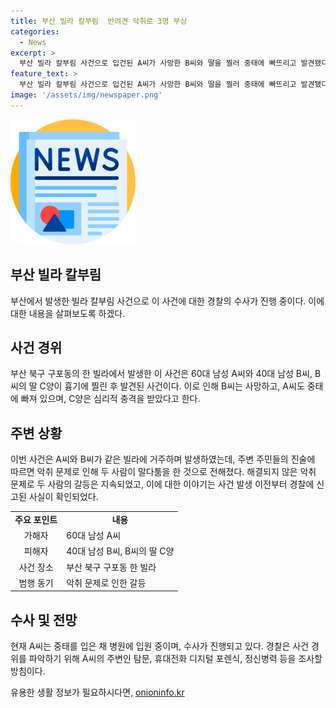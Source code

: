 ```yaml
---
title: 부산 빌라 칼부림  반려견 악취로 3명 부상
categories:
  - News
excerpt: >
  부산 빌라 칼부림 사건으로 입건된 A씨가 사망한 B씨와 딸을 찔러 중태에 빠뜨리고 발견됐다. 이는 반려견 악취로 인한 말다툼으로 시작된 갈등의 과격한 끝으로 추정된다. 주민 진술에 따르면, 악취 문제로 A씨와 B씨가 종종 말다툼을 벌였고, A씨의 지인 역시 악취로 고통을 호소하며 작년에는 경찰에 신고까지 했다. 피의자 A씨 역시 범행 전 지인의 집을 2~3번 방문했던 것으로 밝혀졌다. 경찰은 A씨의 병원 치료 상태로 인해 수사가 어려워, 탐문과 디지털 포렌식 등을 통해 사건 경위를 밝혀나갈 예정이다.
feature_text: >
  부산 빌라 칼부림 사건으로 입건된 A씨가 사망한 B씨와 딸을 찔러 중태에 빠뜨리고 발견됐다. 이는 반려견 악취로 인한 말다툼으로 시작된 갈등의 과격한 끝으로 추정된다. 주민 진술에 따르면, 악취 문제로 A씨와 B씨가 종종 말다툼을 벌였고, A씨의 지인 역시 악취로 고통을 호소하며 작년에는 경찰에 신고까지 했다. 피의자 A씨 역시 범행 전 지인의 집을 2~3번 방문했던 것으로 밝혀졌다. 경찰은 A씨의 병원 치료 상태로 인해 수사가 어려워, 탐문과 디지털 포렌식 등을 통해 사건 경위를 밝혀나갈 예정이다.
image: '/assets/img/newspaper.png'
---
```


<p><img src="/assets/img/newspaper.png" alt="kimp 속보" /></p>

<h2>부산 빌라 칼부림</h2>

<p data-ke-size="size16">부산에서 발생한 빌라 칼부림 사건으로 이 사건에 대한 경찰의 수사가 진행 중이다. 이에 대한 내용을 살펴보도록 하겠다.</p>

<h2>사건 경위</h2>

<p data-ke-size="size16">부산 북구 구포동의 한 빌라에서 발생한 이 사건은 60대 남성 A씨와 40대 남성 B씨, B씨의 딸 C양이 흉기에 찔린 후 발견된 사건이다. 이로 인해 B씨는 사망하고, A씨도 중태에 빠져 있으며, C양은 심리적 충격을 받았다고 한다.</p>

<h2>주변 상황</h2>

<p data-ke-size="size16">이번 사건은 A씨와 B씨가 같은 빌라에 거주하며 발생하였는데, 주변 주민들의 진술에 따르면 악취 문제로 인해 두 사람이 말다툼을 한 것으로 전해졌다. 해결되지 않은 악취 문제로 두 사람의 갈등은 지속되었고, 이에 대한 이야기는 사건 발생 이전부터 경찰에 신고된 사실이 확인되었다.</p>

<table>
  <tr>
    <td style="text-align: center; height: 17px;"><b>주요 포인트</b></td>
    <td style="text-align: center; height: 17px;"><b>내용</b></td>
  </tr>
  <tr>
    <td style="text-align: center; height: 17px;">가해자</td>
    <td>60대 남성 A씨</td>
  </tr>
  <tr>
    <td style="text-align: center; height: 17px;">피해자</td>
    <td>40대 남성 B씨, B씨의 딸 C양</td>
  </tr>
  <tr>
    <td style="text-align: center; height: 17px;">사건 장소</td>
    <td>부산 북구 구포동 한 빌라</td>
  </tr>
  <tr>
    <td style="text-align: center; height: 17px;">범행 동기</td>
    <td>악취 문제로 인한 갈등</td>
  </tr>
</table>

<h2>수사 및 전망</h2>

<p data-ke-size="size16">현재 A씨는 중태를 입은 채 병원에 입원 중이며, 수사가 진행되고 있다. 경찰은 사건 경위를 파악하기 위해 A씨의 주변인 탐문, 휴대전화 디지털 포렌식, 정신병력 등을 조사할 방침이다.</p>
유용한 생활 정보가 필요하시다면, <a href="https://onioninfo.kr" rel="dofollow">onioninfo.kr</a>


